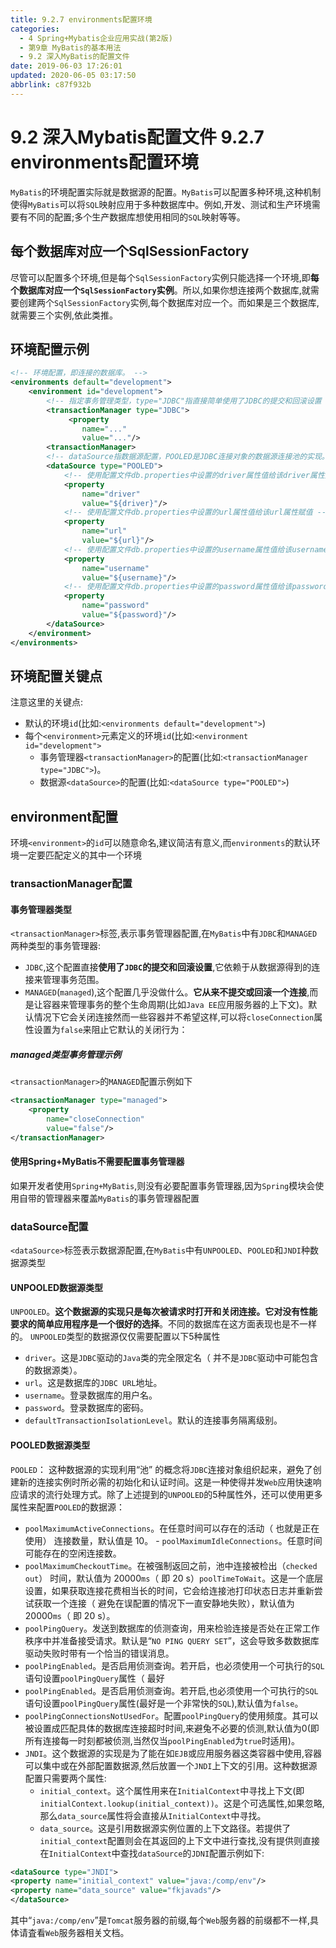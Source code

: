 ```yaml
---
title: 9.2.7 environments配置环境
categories: 
  - 4 Spring+Mybatis企业应用实战(第2版)
  - 第9章 MyBatis的基本用法
  - 9.2 深入MyBatis的配置文件
date: 2019-06-03 17:26:01
updated: 2020-06-05 03:17:50
abbrlink: c87f932b
---
```

# 9.2 深入Mybatis配置文件 9.2.7 environments配置环境
`MyBatis`的环境配置实际就是数据源的配置。`MyBatis`可以配置多种环境,这种机制使得`MyBatis`可以将`SQL`映射应用于多种数据库中。例如,开发、测试和生产环境需要有不同的配置;多个生产数据库想使用相同的`SQL`映射等等。
## 每个数据库对应一个SqlSessionFactory
尽管可以配置多个环境,但是每个`SqlSessionFactory`实例只能选择一个环境,即**每个数据库对应一个`SqlSessionFactory`实例**。所以,如果你想连接两个数据库,就需要创建两个`SqlSessionFactory`实例,每个数据库对应一个。而如果是三个数据库,就需要三个实例,依此类推。
## 环境配置示例
```xml
<!-- 环境配置，即连接的数据库。 -->
<environments default="development">
    <environment id="development">
        <!-- 指定事务管理类型，type="JDBC"指直接简单使用了JDBC的提交和回滚设置 -->
        <transactionManager type="JDBC">
             <property
                name="..."
                value="..."/>
        <transactionManager>
        <!-- dataSource指数据源配置，POOLED是JDBC连接对象的数据源连接池的实现。 -->
        <dataSource type="POOLED">
            <!-- 使用配置文件db.properties中设置的driver属性值给该driver属性赋值 -->
            <property
                name="driver"
                value="${driver}"/>
            <!-- 使用配置文件db.properties中设置的url属性值给该url属性赋值 -->
            <property
                name="url"
                value="${url}"/>
            <!-- 使用配置文件db.properties中设置的username属性值给该username属性赋值 -->
            <property
                name="username"
                value="${username}"/>
            <!-- 使用配置文件db.properties中设置的password属性值给该password属性赋值 -->
            <property
                name="password"
                value="${password}"/>
        </dataSource>
    </environment>
</environments>
```
## 环境配置关键点
注意这里的关键点:
- 默认的环境`id`(比如:`<environments default="development">`)
- 每个`<environment>`元素定义的环境`id`(比如:`<environment id="development">`
  - 事务管理器`<transactionManager>`的配置(比如:`<transactionManager type="JDBC">`)。
  - 数据源`<dataSource>`的配置(比如:`<dataSource type="POOLED">`)

## environment配置
环境`<environment>`的`id`可以随意命名,建议简洁有意义,而`environments`的默认环境一定要匹配定义的其中一个环境
### transactionManager配置
#### 事务管理器类型
`<transactionManager>`标签,表示事务管理器配置,在`MyBatis`中有`JDBC`和`MANAGED`两种类型的事务管理器:
- `JDBC`,这个配置直接**使用了`JDBC`的提交和回滚设置**,它依赖于从数据源得到的连接来管理事务范围。
- `MANAGED`(`managed`),这个配置几乎没做什么。**它从来不提交或回滚一个连接**,而是让容器来管理事务的整个生命周期(比如`Java EE`应用服务器的上下文)。默认情况下它会关闭连接然而一些容器并不希望这样,可以将`closeConnection`属性设置为`false`来阻止它默认的关闭行为：

##### managed类型事务管理示例
`<transactionManager>`的`MANAGED`配置示例如下
```xml
<transactionManager type="managed">
    <property
        name="closeConnection"
        value="false"/>
</transactionManager>
```
#### 使用Spring+MyBatis不需要配置事务管理器
如果开发者使用`Spring+MyBatis`,则没有必要配置事务管理器,因为`Spring`模块会使用自带的管理器来覆盖`MyBatis`的事务管理器配置
### dataSource配置
`<dataSource>`标签表示数据源配置,在`MyBatis`中有`UNPOOLED`、`POOLED`和`JNDI`种数据源类型
#### UNPOOLED数据源类型
`UNPOOLED`。**这个数据源的实现只是每次被请求时打开和关闭连接。它对没有性能要求的简单应用程序是一个很好的选择**。不同的数据库在这方面表现也是不一样的。
`UNPOOLED`类型的数据源仅仅需要配置以下5种属性
- `driver`。这是`JDBC`驱动的`Java`类的完全限定名（ 并不是`JDBC`驱动中可能包含的数据源类）。
- `url`。这是数据库的`JDBC URL`地址。
- `username`。登录数据库的用户名。
- `password`。登录数据库的密码。
- `defaultTransactionIsolationLevel`。默认的连接事务隔离级别。

#### POOLED数据源类型
`POOLED`： 这种数据源的实现利用“池” 的概念将`JDBC`连接对象组织起来，避免了创建新的连接实例时所必需的初始化和认证时间。这是一种使得并发`Web`应用快速响应请求的流行处理方式。除了上述提到的`UNPOOLED`的5种属性外，还可以使用更多属性来配置`POOLED`的数据源：

- `poolMaximumActiveConnections`。在任意时间可以存在的活动（ 也就是正在使用） 连接数量，默认值是 10。 - `poolMaximumIdleConnections`。任意时间可能存在的空闲连接数。 
- `poolMaximumCheckoutTime`。在被强制返回之前，池中连接被检出（`checked out`） 时间，默认值为 20000`ms`（ 即 20 s）`poolTimeToWait`。这是一个底层设置，如果获取连接花费相当长的时间，它会给连接池打印状态日志并重新尝试获取一个连接（ 避免在误配置的情况下一直安静地失败），默认值为 20000`ms`（ 即 20 s）。
- `poolPingQuery`。发送到数据库的侦测查询，用来检验连接是否处在正常工作秩序中并准备接受请求。默认是“`NO PING QUERY SET`”，这会导致多数数据库驱动失败时带有一个恰当的错误消息。
- `poolPingEnabled`。是否启用侦测查询。若开启，也必须使用一个可执行的`SQL`语句设置`poolPingQuery`属性（ 最好
- `poolPingEnabled`。是否启用侦测查询。若开启,也必须使用一个可执行的`SQL`语句设置`poolPingQuery`属性(最好是一个非常快的`SQL`),默认值为`false`。
- `poolPingConnectionsNotUsedFor`。配置`poolPingQuery`的使用频度。其可以被设置成匹配具体的数据库连接超时时间,来避兔不必要的侦测,默认值为0(即所有连接每一时刻都被侦测,当然仅当`poolPingEnabled`为`true`时适用)。
- `JNDI`。这个数据源的实现是为了能在如`EJB`或应用服务器这类容器中使用,容器可以集中或在外部配置数据源,然后放置一个`JNDI`上下文的引用。这种数据源配置只需要两个属性:
    - `initial_context`。这个属性用来在`InitialContext`中寻找上下文(即`initialContext.lookup(initial_context))`。这是个可选属性,如果忽略,那么`data_source`属性将会直接从`InitialContext`中寻找。
    - `data_source`。这是引用数据源实例位置的上下文路径。若提供了`initial_context`配置则会在其返回的上下文中进行查找,没有提供则直接在`InitialContext`中查找`dataSource`的`JDNI`配置示例如下:
```xml
<dataSource type="JNDI">
<property name="initial_context" value="java:/comp/env"/>
<property name="data_source" value="fkjavads"/>
</dataSource>
```
其中“`java:/comp/env`”是`Tomcat`服务器的前缀,每个`Web`服务器的前缀都不一样,具体请査看`Web`服务器相关文档。